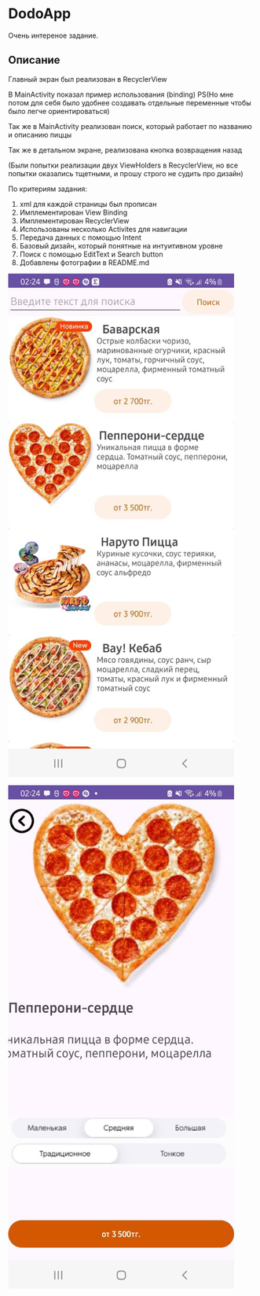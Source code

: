 # DodoApp
Очень интереное задание.

## Описание
Главный экран был реализован в RecyclerView

В MainActivity показал пример использования (binding) 
PS(Но мне потом для себя было удобнее создавать отдельные переменные чтобы было легче ориентироваться)

Так же в MainActivity реализован поиск, который работает по названию и описанию пиццы

Так же в детальном экране, реализована кнопка возвращения назад

(Были попытки реализации двух ViewHolders в RecyclerView, но все попытки оказались тщетными,
и прошу строго не судить про дизайн)

По критериям задания: 
1) xml для каждой страницы был прописан
2) Имплементирован View Binding
3) Имплементирован RecyclerView
4) Использованы несколько Activites для навигации
5) Передача данных с помощью Intent
6) Базовый дизайн, который понятные на интуитивном уровне
7) Поиск с помощью EditText и Search button
8) Добавлены фотографии в README.md


![Main page](https://github.com/Alishkoo/AndroidDev/blob/main/photo1708856301.jpeg)

![Second page](https://github.com/Alishkoo/AndroidDev/blob/main/photo1708856301%20(1).jpeg)
